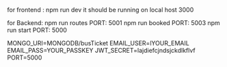 for frontend :
npm run dev   it should be running on local host 3000

for Backend:
npm run routes  PORT: 5001
npm run booked  PORT: 5003
npm run start PORT: 5000

MONGO_URI=MONGODB/busTicket
EMAIL_USER=lYOUR_EMAIL
EMAIL_PASS=YOUR_PASSKEY
JWT_SECRET=lajdiefcjndsjckdlkflvf
PORT=5000

